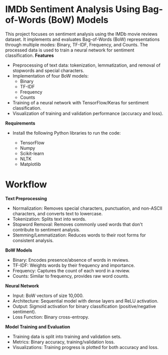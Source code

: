 # IMDb Sentiment Analysis Using Bag-of-Words (BoW) Models
This project focuses on sentiment analysis using the IMDb movie reviews dataset. It implements and evaluates Bag-of-Words (BoW) representations through multiple modes: Binary, TF-IDF, Frequency, and Counts. The processed data is used to train a neural network for sentiment classification.
**Features**
- Preprocessing of text data: tokenization, lemmatization, and removal of stopwords and special characters.
- Implementation of four BoW models:
   - Binary
   - TF-IDF
   - Frequency
   - Counts
- Training of a neural network with TensorFlow/Keras for sentiment classification.
- Visualization of training and validation performance (accuracy and loss).
  
**Requirements**
- Install the following Python libraries to run the code:

  - TensorFlow
  - Numpy
  - Scikit-learn
  - NLTK
  - Matplotlib

# Workflow

**Text Preprocessing**
- Normalization: Removes special characters, punctuation, and non-ASCII characters, and converts text to lowercase.
- Tokenization: Splits text into words.
- Stopword Removal: Removes commonly used words that don't contribute to sentiment analysis.
- Stemming/Lemmatization: Reduces words to their root forms for consistent analysis.

**BoW Models**
- Binary: Encodes presence/absence of words in reviews.
- TF-IDF: Weights words by their frequency and importance.
- Frequency: Captures the count of each word in a review.
- Counts: Similar to frequency, provides raw word counts.

**Neural Network**
- Input: BoW vectors of size 10,000.
- Architecture: Sequential model with dense layers and ReLU activation.
- Output: Sigmoid activation for binary classification (positive/negative sentiment).
- Loss Function: Binary cross-entropy.

**Model Training and Evaluation**
- Training data is split into training and validation sets.
- Metrics: Binary accuracy, training/validation loss.
- Visualizations: Training progress is plotted for both accuracy and loss.
